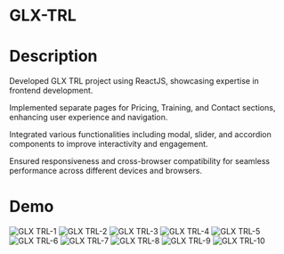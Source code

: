 # GLX-TRL

# Description
Developed GLX TRL project using ReactJS, showcasing expertise in frontend development.

Implemented separate pages for Pricing, Training, and Contact sections, enhancing user experience and navigation.

Integrated various functionalities including modal, slider, and accordion components to improve interactivity and engagement.

Ensured responsiveness and cross-browser compatibility for seamless performance across different devices and browsers.

# Demo

![GLX TRL-1](https://github.com/SomeshSagabala/GLX-TRL/assets/153506392/db70cdc9-1150-4736-b592-af090ca4e2c1)
![GLX TRL-2](https://github.com/SomeshSagabala/GLX-TRL/assets/153506392/129a6403-29d3-4738-bee8-572b3b46f2a1)
![GLX TRL-3](https://github.com/SomeshSagabala/GLX-TRL/assets/153506392/74d1ad76-fb16-42be-8779-db2e396ea902)
![GLX TRL-4](https://github.com/SomeshSagabala/GLX-TRL/assets/153506392/f8b0d952-e6bd-411b-a2d2-bc7d12b40d5c)
![GLX TRL-5](https://github.com/SomeshSagabala/GLX-TRL/assets/153506392/0ca2bbb8-f8d4-4958-9f13-5ee8f4f4cd6c)
![GLX TRL-6](https://github.com/SomeshSagabala/GLX-TRL/assets/153506392/f79d3999-66b5-4e9f-88ff-275e9fd4372c)
![GLX TRL-7](https://github.com/SomeshSagabala/GLX-TRL/assets/153506392/885e215b-a162-451c-b591-b6e36b9ddd3d)
![GLX TRL-8](https://github.com/SomeshSagabala/GLX-TRL/assets/153506392/1c97bdbd-b8d5-4b79-a5f0-fb5ca303c7b0)
![GLX TRL-9](https://github.com/SomeshSagabala/GLX-TRL/assets/153506392/3c51649b-8036-4ef5-a4e8-b4c24105c4c0)
![GLX TRL-10](https://github.com/SomeshSagabala/GLX-TRL/assets/153506392/a1ce991a-4e85-4fef-a5d4-aff3725f79cb)

